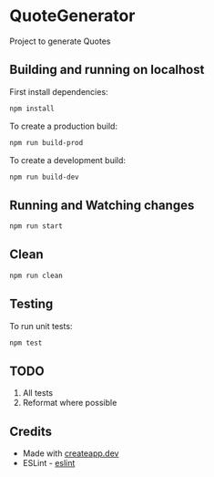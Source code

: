 # QuoteGenerator

Project to generate Quotes

## Building and running on localhost

First install dependencies:

```sh
npm install
```

To create a production build:

```sh
npm run build-prod
```

To create a development build:

```sh
npm run build-dev
```

## Running and Watching changes

```sh
npm run start
```

## Clean

```sh
npm run clean
```

## Testing

To run unit tests:

```sh
npm test
```

## TODO

1. All tests
2. Reformat where possible

## Credits

* Made with [createapp.dev](https://createapp.dev/)
* ESLint - [eslint](https://eslint.org/)
